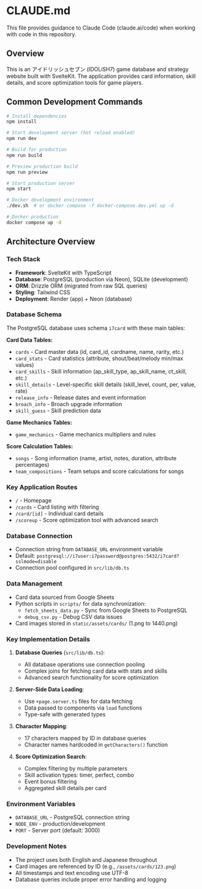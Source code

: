 # CLAUDE.md

This file provides guidance to Claude Code (claude.ai/code) when working with code in this repository.

## Overview

This is an アイドリッシュセブン (IDOLiSH7) game database and strategy website built with SvelteKit. The application provides card information, skill details, and score optimization tools for game players.

## Common Development Commands

```bash
# Install dependencies
npm install

# Start development server (hot reload enabled)
npm run dev

# Build for production
npm run build

# Preview production build
npm run preview

# Start production server
npm start

# Docker development environment
./dev.sh  # or docker compose -f docker-compose.dev.yml up -d

# Docker production
docker compose up -d
```

## Architecture Overview

### Tech Stack
- **Framework**: SvelteKit with TypeScript
- **Database**: PostgreSQL (production via Neon), SQLite (development)
- **ORM**: Drizzle ORM (migrated from raw SQL queries)
- **Styling**: Tailwind CSS
- **Deployment**: Render (app) + Neon (database)

### Database Schema
The PostgreSQL database uses schema `i7card` with these main tables:

**Card Data Tables:**
- `cards` - Card master data (id, card_id, cardname, name, rarity, etc.)
- `card_stats` - Card statistics (attribute, shout/beat/melody min/max values)
- `card_skills` - Skill information (ap_skill_type, ap_skill_name, ct_skill, etc.)
- `skill_details` - Level-specific skill details (skill_level, count, per, value, rate)
- `release_info` - Release dates and event information
- `broach_info` - Broach upgrade information
- `skill_guess` - Skill prediction data

**Game Mechanics Tables:**
- `game_mechanics` - Game mechanics multipliers and rules

**Score Calculation Tables:**
- `songs` - Song information (name, artist, notes, duration, attribute percentages)
- `team_compositions` - Team setups and score calculations for songs

### Key Application Routes
- `/` - Homepage
- `/cards` - Card listing with filtering
- `/card/[id]` - Individual card details
- `/scoreup` - Score optimization tool with advanced search

### Database Connection
- Connection string from `DATABASE_URL` environment variable
- Default: `postgresql://i7user:i7password@postgres:5432/i7card?sslmode=disable`
- Connection pool configured in `src/lib/db.ts`

### Data Management
- Card data sourced from Google Sheets
- Python scripts in `scripts/` for data synchronization:
  - `fetch_sheets_data.py` - Sync from Google Sheets to PostgreSQL
  - `debug_csv.py` - Debug CSV data issues
- Card images stored in `static/assets/cards/` (1.png to 1440.png)

### Key Implementation Details

1. **Database Queries** (`src/lib/db.ts`):
   - All database operations use connection pooling
   - Complex joins for fetching card data with stats and skills
   - Advanced search functionality for score optimization

2. **Server-Side Data Loading**:
   - Use `+page.server.ts` files for data fetching
   - Data passed to components via `load` functions
   - Type-safe with generated types

3. **Character Mapping**:
   - 17 characters mapped by ID in database queries
   - Character names hardcoded in `getCharacters()` function

4. **Score Optimization Search**:
   - Complex filtering by multiple parameters
   - Skill activation types: timer, perfect, combo
   - Event bonus filtering
   - Aggregated skill details per card

### Environment Variables
- `DATABASE_URL` - PostgreSQL connection string
- `NODE_ENV` - production/development
- `PORT` - Server port (default: 3000)

### Development Notes
- The project uses both English and Japanese throughout
- Card images are referenced by ID (e.g., `/assets/cards/123.png`)
- All timestamps and text encoding use UTF-8
- Database queries include proper error handling and logging